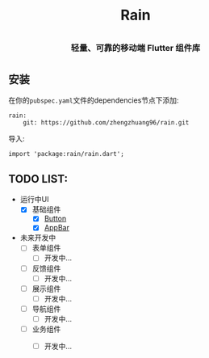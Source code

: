 <h1 align="center" style="margin: 30px 0 35px;">Rain</h1>
<p align="center">
    <!-- <img alt="logo" src="https://img.yzcdn.cn/vant/logo.png" width="120" style="margin-bottom: 10px;"> -->
</p>
<h3 align="center" style="margin: 30px 0 35px;">轻量、可靠的移动端 Flutter 组件库</h3>


## 安装
在你的`pubspec.yaml`文件的dependencies节点下添加:
```
rain:
    git: https://github.com/zhengzhuang96/rain.git
```

导入:
```
import 'package:rain/rain.dart';
```

## TODO LIST:
* 运行中UI
    * [x] 基础组件
        * [x] [Button](example/lib/pages/button_list.dart)
        * [x] [AppBar](example/lib/pages/button_list.dart)
* 未来开发中
    * [ ] 表单组件
        * [ ] 开发中...
    * [ ] 反馈组件
        * [ ] 开发中...
    * [ ] 展示组件
        * [ ] 开发中...
    * [ ] 导航组件
        * [ ] 开发中...
    * [ ] 业务组件
        * [ ] 开发中...

